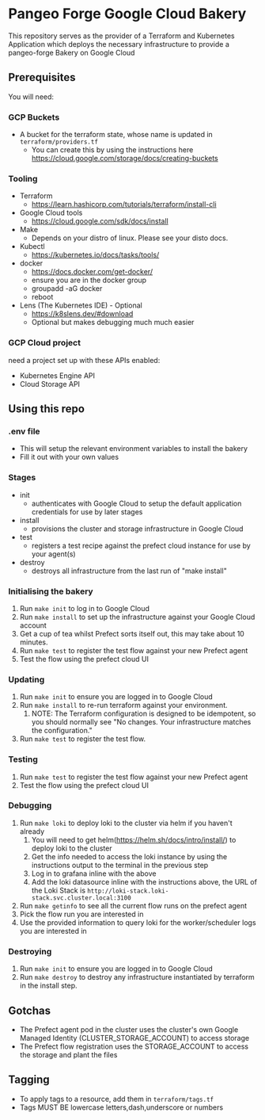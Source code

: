 # Pangeo Forge Google Cloud Bakery

This repository serves as the provider of a Terraform and Kubernetes Application which deploys the necessary infrastructure to provide a pangeo-forge Bakery on Google Cloud

## Prerequisites
You will need:
### GCP Buckets
- A bucket for the terraform state, whose name is updated in `terraform/providers.tf`
  - You can create this by using the instructions here https://cloud.google.com/storage/docs/creating-buckets
### Tooling
- Terraform
  - https://learn.hashicorp.com/tutorials/terraform/install-cli
- Google Cloud tools
  - https://cloud.google.com/sdk/docs/install
- Make
  - Depends on your distro of linux. Please see your disto docs.
- Kubectl
  - https://kubernetes.io/docs/tasks/tools/
- docker
  - https://docs.docker.com/get-docker/
  - ensure you are in the docker group
  - groupadd -aG docker
  - reboot
- Lens (The Kubernetes IDE) - Optional
  - https://k8slens.dev/#download
  - Optional but makes debugging much much easier
### GCP Cloud project
  need a project set up with these APIs enabled:
- Kubernetes Engine API
- Cloud Storage API

## Using this repo
### .env file
- This will setup the relevant environment variables to install the bakery
- Fill it out with your own values
### Stages
- init
  - authenticates with Google Cloud to setup the default application credentials for use by later stages
- install
  - provisions the cluster and storage infrastructure in Google Cloud
- test
  - registers a test recipe against the prefect cloud instance for use by your agent(s)
- destroy
  - destroys all infrastructure from the last run of "make install"

### Initialising the bakery
1. Run `make init` to log in to Google Cloud
2. Run `make install` to set up the infrastructure against your Google Cloud account
3. Get a cup of tea whilst Prefect sorts itself out, this may take about 10 minutes.
4. Run `make test` to register the test flow against your new Prefect agent
5. Test the flow using the prefect cloud UI

### Updating
1. Run `make init` to ensure you are logged in to Google Cloud
2. Run `make install` to re-run terraform against your environment.
   1. NOTE: The Terraform configuration is designed to be idempotent, so you should normally see "No changes. Your infrastructure matches the configuration."
3. Run `make test` to register the test flow.

### Testing
1. Run `make test` to register the test flow against your new Prefect agent
2. Test the flow using the prefect cloud UI

### Debugging
1. Run `make loki` to deploy loki to the cluster via helm if you haven't already
   1. You will need to get helm(https://helm.sh/docs/intro/install/) to deploy loki to the cluster
   2. Get the info needed  to access the loki instance by using the instructions output to the terminal in the previous step
   3. Log in to grafana inline with the above
   4. Add the loki datasource inline with the instructions above, the URL of the Loki Stack is `http://loki-stack.loki-stack.svc.cluster.local:3100`
3. Run `make getinfo` to see all the current flow runs on the prefect agent
4. Pick the flow run you are interested in
5. Use the provided information to query loki for the worker/scheduler logs you are interested in

### Destroying
1. Run `make init` to ensure you are logged in to Google Cloud
2. Run `make destroy` to destroy any infrastructure instantiated by terraform in the install step.

## Gotchas
- The Prefect agent pod in the cluster uses the cluster's own Google Managed Identity (CLUSTER_STORAGE_ACCOUNT) to access storage
- The Prefect flow registration uses the STORAGE_ACCOUNT to access the storage and plant the files

## Tagging
- To apply tags to a resource, add them in `terraform/tags.tf`
- Tags MUST BE lowercase letters,dash,underscore or numbers